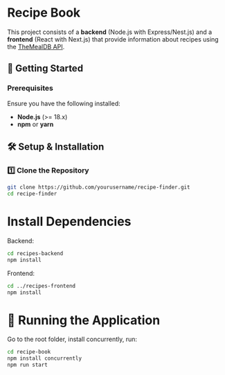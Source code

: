 # Recipe Book

This project consists of a **backend** (Node.js with Express/Nest.js) and a **frontend** (React with Next.js) that provide information about recipes using the [TheMealDB API](https://www.themealdb.com/api.php).

## 🚀 Getting Started

### Prerequisites

Ensure you have the following installed:
- **Node.js** (>= 18.x)
- **npm** or **yarn**

## 🛠 Setup & Installation

### 1️⃣ Clone the Repository
```bash
git clone https://github.com/yourusername/recipe-finder.git
cd recipe-finder
```

# Install Dependencies 
Backend:
```bash
cd recipes-backend
npm install
```
Frontend:
```bash
cd ../recipes-frontend
npm install
```

# 🚀 Running the Application 
Go to the root folder, install concurrently, run:
```bash
cd recipe-book
npm install concurrently
npm run start
```
